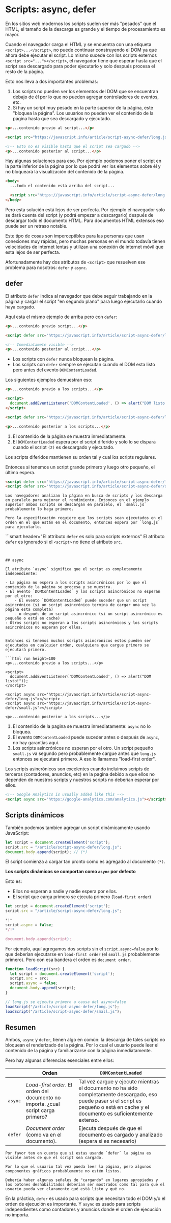 
# Scripts: async, defer

En los sitios web modernos los scripts suelen ser más "pesados" que el HTML, el tamaño de la descarga es grande y el tiempo de procesamiento es mayor.

Cuando el navegador carga el HTML y se encuentra con una etiqueta `<script>...</script>`, no puede continuar construyendo el DOM ya que ahora debe ejecutar el script. Lo mismo sucede con los scripts externos `<script src="..."></script>`, el navegador tiene que esperar hasta que el script sea descargado para poder ejecutarlo y solo después procesa el resto de la página.   

Esto nos lleva a dos importantes problemas:

1. Los scripts no pueden ver los elementos del DOM que se encuentran debajo de él por lo que no pueden agregar controladores de eventos, etc.
2. Si hay un script muy pesado en la parte superior de la página, este "bloquea la página". Los usuarios no pueden ver el contenido de la página hasta que sea descargado y ejecutado.

```html run height=100
<p>...contenido previo al script...</p>

<script src="https://javascript.info/article/script-async-defer/long.js?speed=1"></script>

<!-- Esto no es visible hasta que el script sea cargado -->
<p>...contenido posterior al script...</p>
```

Hay algunas soluciones para eso. Por ejemplo podemos poner el script en la parte inferior de la página por lo que podrá ver los elementos sobre él y no bloqueará la visualización del contenido de la página.

```html
<body>
  ...todo el contenido está arriba del script...

  <script src="https://javascript.info/article/script-async-defer/long.js?speed=1"></script>
</body>
```

Pero esta solución está lejos de ser perfecta. Por ejemplo el navegador solo se dará cuenta del script (y podrá empezar a descargarlo) después de descargar todo el documento HTML. Para documentos HTML extensos eso puede ser un retraso notable.

Este tipo de cosas son imperceptibles para las personas que usan conexiones muy rápidas, pero muchas personas en el mundo todavía tienen velocidades de internet lentas y utilizan una conexión de internet móvil que esta lejos de ser perfecta.

Afortunadamente hay dos atributos de `<script>` que resuelven ese problema para nosotros: `defer` y `async`.

## defer

El atributo `defer` indica al navegador que debe seguir trabajando en la página y cargar el script "en segundo plano" para luego ejecutarlo cuando haya cargado.

Aquí esta el mismo ejemplo de arriba pero con `defer`:

```html run height=100
<p>...contenido previo script...</p>

<script defer src="https://javascript.info/article/script-async-defer/long.js?speed=1"></script>

<!-- Inmediatamete visible -->
<p>...contenido posterior al script...</p>
```

- Los scripts con `defer` nunca bloquean la página.
- Los scripts con `defer` siempre se ejecutan cuando el DOM esta listo pero antes del evento `DOMContentLoaded`.

Los siguientes ejemplos demuestran eso:

```html run height=100
<p>...contenido previo a los scripts...</p>

<script>
  document.addEventListener('DOMContentLoaded', () => alert("DOM listo después del defer!")); // (2)
</script>

<script defer src="https://javascript.info/article/script-async-defer/long.js?speed=1"></script>

<p>...contenido posterior a los scripts...</p>
```

1. El contenido de la página se muestra inmediatamente.
2. El `DOMContentLoaded` espera por el script diferido y solo lo se dispara cuando el script `(2)` es descargado y ejecutado.

Los scripts diferidos mantienen su orden tal y cual los scripts regulares.

Entonces si tenemos un script grande primero y luego otro pequeño, el último espera.

```html
<script defer src="https://javascript.info/article/script-async-defer/long.js"></script>
<script defer src="https://javascript.info/article/script-async-defer/small.js"></script>
```

```smart header="El script pequeño se descarga primero y se ejecuta segundo"
Los navegadores analizan la página en busca de scripts y los descarga en paralelo para mejorar el rendimiento. Entonces en el ejemplo superior ambos scripts se descargan en paralelo, el `small.js` probablemente lo haga primero.

Pero la especificación requiere que los scripts sean ejecutados en el orden en el que están en el documento, entonces espera por `long.js` para ejecutarlo.
```

```smart header="El attributo `defer` es solo para scripts externos"
El atributo `defer` es ignorado si el `<script>` no tiene el atributo `src`.
```


## async

El atributo `async` significa que el script es completamente independiente:

- La página no espera a los scripts asincrónicos por lo que el contenido de la página se procesa y se muestra.
- El evento `DOMContentLoaded` y los scripts asincrónicos no esperan por el otro:
    - El evento `DOMContentLoaded` puede suceder que un script asincrónico (si un script asincrónico termina de cargar una vez la página esta completa)
    - o después de un script asincrónico (si un script asincrónico es pequeño o está en cache)
- Otros scripts no esperan a los scripts asincrónicos y los scripts asincrónicos no esperan por ellos.


Entonces si tenemos muchos scripts asincrónicos estos pueden ser ejecutados en cualquier orden, cualquiera que cargue primero se ejecutará primero.

```html run height=100
<p>...contenido previo a los scripts...</p>

<script>
  document.addEventListener('DOMContentLoaded', () => alert("DOM listo!"));
</script>

<script async src="https://javascript.info/article/script-async-defer/long.js"></script>
<script async src="https://javascript.info/article/script-async-defer/small.js"></script>

<p>...contenido posterior a los scripts...</p>
```

1. El contenido de la pagina se muestra inmediatamente: `async` no lo bloquea.
2. El evento `DOMContentLoaded` puede suceder antes o después de `async`, no hay garantías aquí.
3. Los scripts asincrónicos no esperan por el otro. Un script pequeño `small.js` va segundo pero probablemente cargue antes que `long.js` entonces se ejecutará primero. A eso lo llamamos "load-first order".

Los scripts asincrónicos son excelentes cuando incluimos scripts de terceros (contadores, anuncios, etc) en la pagina debido a que ellos no dependen de nuestros scripts y nuestros scripts no deberían esperar por ellos.

```html
<!-- Google Analytics is usually added like this -->
<script async src="https://google-analytics.com/analytics.js"></script>
```


## Scripts dinámicos

También podemos tambien agregar un script dinámicamente usando JavaScript:

```js run
let script = document.createElement('script');
script.src = "/article/script-async-defer/long.js";
document.body.append(script); // (*)
```

El script comienza a cargar tan pronto como es agregado al documento `(*)`.

**Los scripts dinámicos se comportan como `async` por defecto**

Esto es:
- Ellos no esperan a nadie y nadie espera por ellos.
- El script que carga primero se ejecuta primero (`load-first order`)


```js run
let script = document.createElement('script');
script.src = "/article/script-async-defer/long.js";

*!*
script.async = false;
*/!*

document.body.append(script);
```

For ejemplo, aquí agregamos dos scripts sin el `script.async=false` por lo que deberían ejecutarse en `load-first order` (el `small.js` probablemente primero). Pero con esa bandera el orden es `document order`.

```js run
function loadScript(src) {
  let script = document.createElement('script');
  script.src = src;
  script.async = false;
  document.body.append(script);
}

// long.js se ejecuta primero a causa del async=false
loadScript("/article/script-async-defer/long.js");
loadScript("/article/script-async-defer/small.js");
```


## Resumen

Ambos, `async` y `defer`, tienen algo en común: la descarga de tales scripts no bloquean el renderizado de la página. Por lo cual el usuario puede leer el contenido de la página y familiarizarse con la página inmediatamente.

Pero hay algunas diferencias esenciales entre ellos:

|         | Orden | `DOMContentLoaded` |
|---------|---------|---------|
| `async` | *Load-first order*. El orden del documento no importa. ¿cual script carga primero? | Tal vez cargue y ejecute mientras el documento no ha sido completamente descargado, eso puede pasar si el script es pequeño o está en cache y el documento es suficientemente extenso. |
| `defer` | *Document order* (como va en el documento). |  Ejecuta después de que el documento es cargado y analizado (espera si es necesario) |

```warn header="La página sin scripts debe ser utilizable"
Por favor ten en cuenta que si estas usando `defer` la página es visible antes de que el script sea cargado.

Por lo que el usuario tal vez pueda leer la página, pero algunos componentes gráficos probablemente no estén listos.

Debería haber algunas señales de "cargando" en lugares apropiados y los botones deshabilitados deberían ser mostrados como tal para que el usuario pueda ver claramente qué está listo y qué no.
```

En la práctica, `defer` es usado para scripts que necesitan todo el DOM y/o el orden de ejecución es importante. Y `async` es usado para scripts independientes como contadores y anuncios donde el orden de ejecución no importa.
